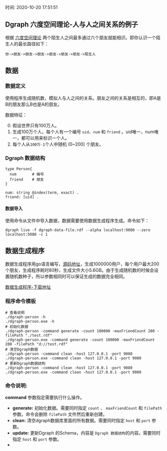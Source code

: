 时间: 2020-10-20 17:51:51

## Dgraph 六度空间理论-人与人之间关系的例子

根据 [六度空间理论](https://baike.baidu.com/item/%E5%85%AD%E5%BA%A6%E7%A9%BA%E9%97%B4%E7%90%86%E8%AE%BA/6494090) 两个陌生人之间最多通过六个朋友就能相识。即你认识一个陌生人的最长路径如下：

```
你->朋友->朋友->朋友->朋友->朋友->朋友->陌生人
```

## 数据

###  数据定义

使用程序生成随机数，模拟人与人之间的关系。朋友之间的关系是相互的，即A是B的朋友那么B也是A的朋友。

数据特征：

0. 假设世界只有100万人。
1. 生成100万个人，每个人有一个编号 `uid`、`num` 和 `friend` 。uid唯一，num唯一，都可以用来标识一个人。
2. 每个人从`100万-1`个人中随机 (0~200] 个朋友。

### Dgraph 数据结构

```
type Person{
  num       # 编号
  friend    # 朋友
}

num: string @index(term, exact) .
friend: [uid] .
```

####  数据导入

使用命令从文件中导入数据，数据需要使用数据生成程序生成。命令如下：

```
dgraph live -f dgraph-data-file.rdf --alpha localhost:9080 --zero localhost:5080 -c 1
```

## 数据生成程序

数据生成程序用go语言编写，[源码地址](https://github.com/sunfeilong/dgraph-person)，生成1000000用户，每个用户最大200个朋友，生成程序耗时80秒，生成文件大小5.6GB。由于生成随机数的时候会设置随机数种子，所以参数相同时可以保证生成的数据完全相同。

[数据生成程序-下载地址](https://github.com/sunfeilong/dgraph-person/releases/tag/v1.1.1) 

### 程序命令模板

```
# 查看说明
./dgraph-person -h
./dgraph-person.exe -h  
# 初始化数据
./dgraph-person -command generate -count 100000 -maxFriendCount 200 -filePath "./test.rdf"
./dgraph-person.exe -command generate -count 100000 -maxFriendCount 200 -filePath "d://test.rdf"
# 清空Dgraph数据
./dgraph-person -command clean -host 127.0.0.1 -port 9080
./dgraph-person.exe -command clean -host 127.0.0.1 -port 9080
# 更新Dgraph数据结构
./dgraph-person -command clean -host 127.0.0.1 -port 9080
./dgraph-person.exe -command clean -host 127.0.0.1 -port 9080
```

### 命令说明:

**command** 参数指定需要执行什么操作。

  * **generate:** 初始化数据。需要同时指定 `count` 、 `maxFriendCount` 和  `filePath` 参数。命令会删除 `filePath` 文件然后重新创建。
  * **clean:**  清空dgraph数据库里面的所有数据。需要同时指定 `host` 和 `port` 参数。
  * **update:** 更新Dgraph 的Schema，内容是 `Dgraph 数据结构`的内容。需要同时指定 `host` 和 `port` 参数。
  * 
